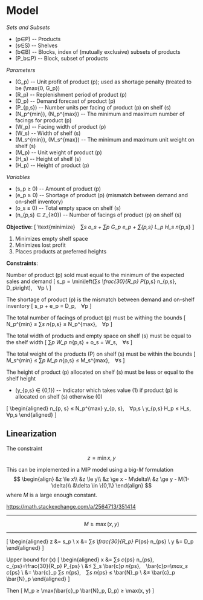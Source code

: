 # Model
*Sets and Subsets*

- \(p∈P\) -- Products
- \(s∈S\) -- Shelves
- \(b∈B\) -- Blocks, index of (mutually exclusive) subsets of products
- \(P_b⊆P\) -- Block, subset of products

*Parameters*

- \(G_p\) -- Unit profit of product \(p\); used as shortage penalty (treated to be \(\max\{0, G_p\}\)
- \(R_p\) -- Replenishment period of product \(p\)
- \(D_p\) -- Demand forecast of product \(p\)
- \(P_{p,s}\) -- Number units per facing of product \(p\) on shelf \(s\)
- \(N_p^{min}\), \(N_p^{max}\) -- The minimum and maximum number of facings for product \(p\)
- \(W_p\) -- Facing width of product \(p\)
- \(W_s\) -- Width of shelf \(s\)
- \(M_s^{min}\), \(M_s^{max}\) -- The minimum and maximum unit weight on shelf \(s\)
- \(M_p\) -- Unit weight of product \(p\)
- \(H_s\) -- Height of shelf \(s\)
- \(H_p\) -- Height of product \(p\)

*Variables*

- \(s_p ≥ 0\) -- Amount of product \(p\)
- \(e_p ≥ 0\) -- Shortage of product \(p\) (mismatch between demand and on-shelf inventory)
- \(o_s ≥ 0\) -- Total empty space on shelf \(s\)
- \(n_{p,s} ∈ ℤ_{≥0}\) -- Number of facings of product \(p\) on shelf \(s\)

**Objective**:
\[
\text{minimize} ∑_s o_s + ∑_p G_p e_p + ∑_{p,s} L_p H_s n_{p,s}
\]

1) Minimizes empty shelf space
2) Minimizes lost profit
3) Places products at preferred heights

**Constraints**:

Number of product \(p\) sold must equal to the minimum of the expected sales and demand
\[
s_p = \min\left(∑_s \frac{30}{R_p} P_{p,s} n_{p,s}, D_p\right), ∀p \\
\]

The shortage of product \(p\) is the mismatch between demand and on-shelf inventory
\[
s_p + e_p = D_p, ∀p
\]

The total number of facings of product \(p\) must be withing the bounds
\[
N_p^{min} ≤ ∑_s n_{p,s} ≤ N_p^{max}, ∀p
\]

<!-- \[
\begin{aligned}
y_p ∈ \{0,1\} \\
∑_p n_{p,s} ≥ y_{p}, ∀p \\
\end{aligned}
\] -->

The total width of products and empty space on shelf \(s\) must be equal to the shelf width
\[
∑_p W_p n_{p,s} + o_s = W_s, ∀s
\]

The total weight of the products \(P\) on shelf \(s\) must be within the bounds
\[
M_s^{min} ≤ ∑_p M_p n_{p,s} ≤ M_s^{max}, ∀s
\]

The height of product \(p\) allocated on shelf \(s\) must be less or equal to the shelf height

- \(y_{p,s} ∈ \{0,1\}\) -- Indicator which takes value \(1\) if product \(p\) is allocated on shelf \(s\) otherwise \(0\)

\[
\begin{aligned}
n_{p, s} ≤ N_p^{max} y_{p, s}, ∀p,s \\
y_{p,s} H_p ≤ H_s, ∀p,s
\end{aligned}
\]

## Linearization
The constraint $$z=\min{x, y}$$

This can be implemented in a MIP model using a big-$M$ formulation
$$
\begin{align}
 &z \le x\\
 &z \le y\\
 &z \ge x - M\delta\\
 &z \ge y - M(1-\delta)\\
 &\delta \in \{0,1\}
\end{align}
$$
where $M$ is a large enough constant.

https://math.stackexchange.com/a/2564713/351414

---

$$M≥\max(x, y)$$

---

\[
\begin{aligned}
z &= s_p \\
x &= ∑_s \frac{30}{R_p} P_{ps} n_{ps} \\
y &= D_p
\end{aligned}
\]

Upper bound for \(x\)
\[
\begin{aligned}
x &= ∑_s c_{ps} n_{ps}, c_{ps}=\frac{30}{R_p} P_{ps} \\
&≤ ∑_s \bar{c}_p n_{ps}, \bar{c}_p=\max_s c_{ps} \\
&= \bar{c}_p ∑_s n_{ps}, ∑_s n_{ps} ≤ \bar{N}_p \\
&≤ \bar{c}_p \bar{N}_p
\end{aligned}
\]

Then
\[
M_p ≥ \max(\bar{c}_p \bar{N}_p, D_p) ≥ \max(x, y)
\]
